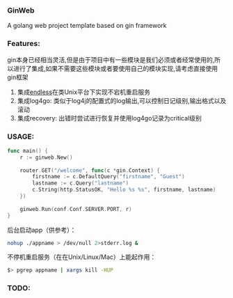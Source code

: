 ### GinWeb

A golang web project template based on gin framework

### Features:

gin本身已经相当灵活,但是由于项目中有一些模块是我们必须或者经常使用的,所以进行了集成,如果不需要这些模块或者要使用自己的模块实现,请考虑直接使用gin框架

1. 集成[endless](https://github.com/fvbock/endless)在类Unix平台下实现不宕机重启服务
2. 集成log4go: 类似于log4j的配置式的log输出,可以控制日记级别,输出格式以及滚动
3. 集成recovery: 出错时尝试进行恢复并使用log4go记录为critical级别

### USAGE:

```go
func main() {
    r := ginweb.New()
    
    router.GET("/welcome", func(c *gin.Context) {
        firstname := c.DefaultQuery("firstname", "Guest")
        lastname := c.Query("lastname")
        c.String(http.StatusOK, "Hello %s %s", firstname, lastname)
    })
    
    ginweb.Run(conf.Conf.SERVER.PORT, r)
}
```

后台启动app（供参考）：
```sh
nohup ./appname > /dev/null 2>stderr.log &
```

不停机重启服务（在在Unix/Linux/Mac）上能起作用：

```sh
$> pgrep appname | xargs kill -HUP
```

### TODO:
